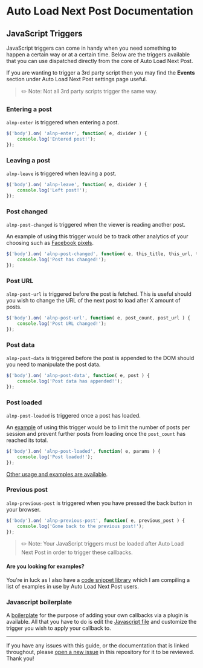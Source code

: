 # Auto Load Next Post Documentation

## JavaScript Triggers

JavaScript triggers can come in handy when you need something to happen a certain way or at a certain time. Below are the triggers available that you can use dispatched directly from the core of Auto Load Next Post.

If you are wanting to trigger a 3rd party script then you may find the **Events** section under Auto Load Next Post settings page useful.

> ✏️ Note: Not all 3rd party scripts trigger the same way.

### Entering a post

`alnp-enter` is triggered when entering a post.

```javascript
$('body').on( 'alnp-enter', function( e, divider ) {
    console.log('Entered post!');
});
```

### Leaving a post

`alnp-leave` is triggered when leaving a post.

```javascript
$('body').on( 'alnp-leave', function( e, divider ) {
    console.log('Left post!');
});
```

### Post changed

`alnp-post-changed` is triggered when the viewer is reading another post.

An example of using this trigger would be to track other analytics of your choosing such as [Facebook pixels](https://wordpress.org/plugins/alnp-facebook-pixel-tracking/).

```javascript
$('body').on( 'alnp-post-changed', function( e, this_title, this_url, this_post_id, post_count, stop_reading, initial_post ) {
    console.log('Post has changed!');
});
```

### Post URL

`alnp-post-url` is triggered before the post is fetched. This is useful should you wish to change the URL of the next post to load after X amount of posts.

```javascript
$('body').on( 'alnp-post-url', function( e, post_count, post_url ) {
    console.log('Post URL changed!');
});
```

### Post data

`alnp-post-data` is triggered before the post is appended to the DOM should you need to manipulate the post data.

```javascript
$('body').on( 'alnp-post-data', function( e, post ) {
    console.log('Post data has appended!');
});
```

### Post loaded

`alnp-post-loaded` is triggered once a post has loaded.

An [example](https://github.com/autoloadnextpost/alnp-code-snippet-library/blob/master/snippets/alnp-post-limit.js) of using this trigger would be to limit the number of posts per session and prevent further posts from loading once the `post_count` has reached its total.

```javascript
$('body').on( 'alnp-post-loaded', function( e, params ) {
    console.log('Post loaded!');
});
```

[Other usage and examples are available](https://github.com/autoloadnextpost/alnp-documentation/blob/master/en_US/post-loaded-examples.md).

### Previous post

`alnp-previous-post` is triggered when you have pressed the back button in your browser.

```javascript
$('body').on( 'alnp-previous-post', function( e, previous_post ) {
    console.log('Gone back to the previous post!');
});
```

> ✏️ Note: Your JavaScript triggers must be loaded after Auto Load Next Post in order to trigger these callbacks.

#### Are you looking for examples?

You're in luck as I also have a [code snippet library](https://github.com/AutoLoadNextPost/alnp-code-snippet-library) which I am compiling a list of examples in use by Auto Load Next Post users.

### Javascript boilerplate

A [boilerplate](https://github.com/autoloadnextpost/alnp-js-boilerplate) for the purpose of adding your own callbacks via a plugin is available. All that you have to do is edit the [Javascript file](https://github.com/autoloadnextpost/alnp-js-boilerplate/blob/master/assets/js/alnp-js-boilerplate.js) and customize the trigger you wish to apply your callback to.

---

If you have any issues with this guide, or the documentation that is linked throughout, please [open a new issue](https://github.com/autoloadnextpost/alnp-documentation/issues/new) in this repository for it to be reviewed. Thank you!